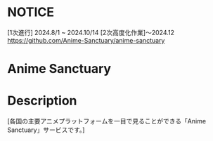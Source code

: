# NOTICE
[1次進行] 2024.8/1 ~ 2024.10/14
[2次高度化作業]〜2024.12
https://github.com/Anime-Sanctuary/anime-sanctuary

# Anime Sanctuary

# Description
[各国の主要アニメプラットフォームを一目で見ることができる「Anime Sanctuary」サービスです。]

